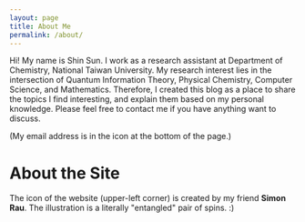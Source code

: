 ```yaml
---
layout: page
title: About Me
permalink: /about/
---
```


Hi! My name is Shin Sun. I work as a research assistant at Department of Chemistry, National Taiwan University. My research interest
lies in the intersection of Quantum Information Theory, Physical Chemistry, Computer Science, and Mathematics. Therefore, I created this blog as
a place to share the topics I find interesting, and explain them based on my personal knowledge. Please feel free to contact me
if you have anything want to discuss. 

(My email address is in the icon at the bottom of the page.)

# About the Site

The icon of the website (upper-left corner) is created by my friend **Simon Rau**. The illustration is a literally "entangled" pair of spins. :)

